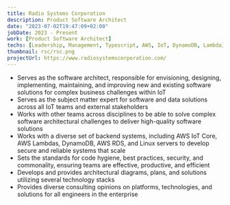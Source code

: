 ```yaml
---
title: Radio Systems Corporation
description: Product Software Architect
date: "2023-07-02T19:47:09+02:00"
jobDate: 2023 - Present
work: [Product Software Architect]
techs: [Leadership, Management, Typescript, AWS, IoT, DynamoDB, Lambda]
thumbnail: rsc/rsc.png
projectUrl: https://www.radiosystemscorporation.com/
---
```


- Serves as the software architect, responsible for envisioning, designing, implementing, maintaining, and improving new and existing software solutions for complex business challenges within IoT
- Serves as the subject matter expert for software and data solutions across all IoT teams and external stakeholders
- Works with other teams across disciplines to be able to solve complex software architectural challenges to deliver high-quality software solutions
- Works with a diverse set of backend systems, including AWS IoT Core, AWS Lambdas, DynamoDB, AWS RDS, and Linux servers to develop secure and reliable systems that scale
- Sets the standards for code hygiene, best practices, security, and commonality, ensuring teams are effective, productive, and efficient
- Develops and provides architectural diagrams, plans, and solutions utilizing several technology stacks
- Provides diverse consulting opinions on platforms, technologies, and solutions for all engineers in the enterprise
